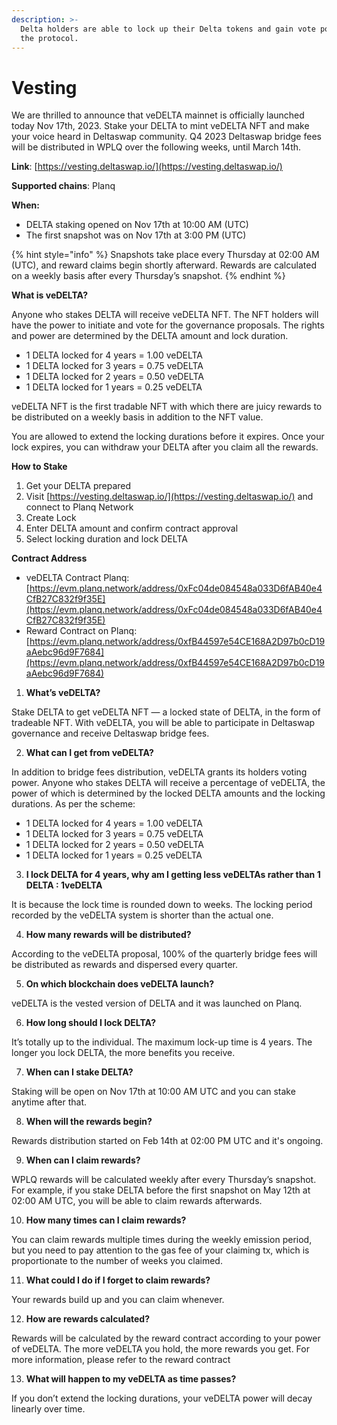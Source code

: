 ```yaml
---
description: >-
  Delta holders are able to lock up their Delta tokens and gain vote powers in
  the protocol.
---
```


# Vesting

We are thrilled to announce that veDELTA mainnet is officially launched today Nov 17th, 2023. Stake your DELTA to mint veDELTA NFT and make your voice heard in Deltaswap community. Q4 2023 Deltaswap bridge fees will be distributed in WPLQ over the following weeks, until March 14th.

**Link**: [https://vesting.deltaswap.io/](https://vesting.deltaswap.io/)

**Supported chains**: Planq

**When:**

* ​DELTA staking opened on Nov 17th at 10:00 AM (UTC)
* The first snapshot was on Nov 17th at 3:00 PM (UTC)



{% hint style="info" %}
Snapshots take place every Thursday at 02:00 AM (UTC), and reward claims begin shortly afterward. Rewards are calculated on a weekly basis after every Thursday’s snapshot.
{% endhint %}

**What is veDELTA?**

Anyone who stakes DELTA will receive veDELTA NFT. The NFT holders will have the power to initiate and vote for the governance proposals. The rights and power are determined by the DELTA amount and lock duration.

* 1 DELTA locked for 4 years = 1.00 veDELTA&#x20;
* 1 DELTA locked for 3 years = 0.75 veDELTA&#x20;
* 1 DELTA locked for 2 years = 0.50 veDELTA&#x20;
* 1 DELTA locked for 1 years = 0.25 veDELTA

veDELTA NFT is the first tradable NFT with which there are juicy rewards to be distributed on a weekly basis in addition to the NFT value.&#x20;

You are allowed to extend the locking durations before it expires. Once your lock expires, you can withdraw your DELTA after you claim all the rewards.

**How to Stake**

1. Get your DELTA prepared
2. Visit [https://vesting.deltaswap.io/](https://vesting.deltaswap.io/) and connect to Planq Network
3. Create Lock
4. Enter DELTA amount and confirm contract approval
5. Select locking duration and lock DELTA

**Contract Address**

* veDELTA Contract Planq: [https://evm.planq.network/address/0xFc04de084548a033D6fAB40e4CfB27C832f9f35E](https://evm.planq.network/address/0xFc04de084548a033D6fAB40e4CfB27C832f9f35E)
* Reward Contract on Planq: [https://evm.planq.network/address/0xfB44597e54CE168A2D97b0cD19aAebc96d9F7684](https://evm.planq.network/address/0xfB44597e54CE168A2D97b0cD19aAebc96d9F7684)



1. **What’s veDELTA?**

Stake DELTA to get veDELTA NFT — a locked state of DELTA, in the form of tradeable NFT. With veDELTA, you will be able to participate in Deltaswap governance and receive Deltaswap bridge fees.

2. **What can I get from veDELTA?**

In addition to bridge fees distribution, veDELTA grants its holders voting power. Anyone who stakes DELTA will receive a percentage of veDELTA, the power of which is determined by the locked DELTA amounts and the locking durations. As per the scheme:

* 1 DELTA locked for 4 years = 1.00 veDELTA
* 1 DELTA locked for 3 years = 0.75 veDELTA
* 1 DELTA locked for 2 years = 0.50 veDELTA
* 1 DELTA locked for 1 years = 0.25 veDELTA

3. **I lock DELTA for 4 years, why am I getting less veDELTAs rather than 1 DELTA : 1veDELTA**

It is because the lock time is rounded down to weeks. The locking period recorded by the veDELTA system is shorter than the actual one.

4. **How many rewards will be distributed?**

According to the veDELTA proposal, 100% of the quarterly bridge fees will be distributed as rewards and dispersed every quarter.

5. **On which blockchain does veDELTA launch?**

veDELTA is the vested version of DELTA and it was launched on Planq.

6. **How long should I lock DELTA?**

It’s totally up to the individual. The maximum lock-up time is 4 years. The longer you lock DELTA, the more benefits you receive.

7. **When can I stake DELTA?**

Staking will be open on Nov 17th at 10:00 AM UTC and you can stake anytime after that.

8. **When will the rewards begin?**

Rewards distribution started on Feb 14th at 02:00 PM UTC and it's ongoing.

9. **When can I claim rewards?**

WPLQ rewards will be calculated weekly after every Thursday’s snapshot. For example, if you stake DELTA before the first snapshot on May 12th at 02:00 AM UTC, you will be able to claim rewards afterwards.

10. **How many times can I claim rewards?**

You can claim rewards multiple times during the weekly emission period, but you need to pay attention to the gas fee of your claiming tx, which is proportionate to the number of weeks you claimed.

11. **What could I do if I forget to claim rewards?**

Your rewards build up and you can claim whenever.

12. **How are rewards calculated?**

Rewards will be calculated by the reward contract according to your power of veDELTA. The more veDELTA you hold, the more rewards you get. For more information, please refer to the reward contract​

13. **What will happen to my veDELTA as time passes?**

If you don’t extend the locking durations, your veDELTA power will decay linearly over time.
